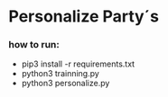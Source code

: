 # Personalize Party´s

### how to run:
- pip3 install -r requirements.txt
- python3 trainning.py
- python3 personalize.py
